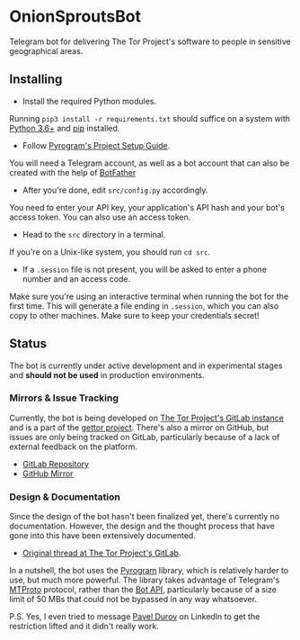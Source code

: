 # OnionSproutsBot

Telegram bot for delivering The Tor Project's software to people in sensitive geographical areas.

## Installing

- Install the required Python modules.

Running `pip3 install -r requirements.txt` should suffice on a system with [Python 3.6+](https://python.org) and [pip](https://pypi.org/project/pip/) installed.

- Follow [Pyrogram's Project Setup Guide](https://docs.pyrogram.org/intro/setup).

You will need a Telegram account, as well as a bot account that can also be created with the help of [BotFather](https://t.me/BotFather)

- After you're done, edit `src/config.py` accordingly.

You need to enter your API key, your application's API hash and your bot's access token. You can also use an access token.

- Head to the `src` directory in a terminal.

If you're on a Unix-like system, you should run `cd src`.

- If a `.session` file is not present, you will be asked to enter a phone number and an access code.

Make sure you're using an interactive terminal when running the bot for the first time. This will generate a file ending in `.session`, which you can also copy to other machines. Make sure to keep your credentials secret!

## Status

The bot is currently under active development and in experimental stages and **should not be used** in production environments.

### Mirrors & Issue Tracking

Currently, the bot is being developed on [The Tor Project's GitLab instance](https://gitlab.torproject.org/tpo/anti-censorship/gettor-project/onionsproutsbot) and is a part of the [gettor project](https://gitlab.torproject.org/tpo/anti-censorship/gettor-project/). There's also a mirror on GitHub, but issues are only being tracked on GitLab, particularly because of a lack of external feedback on the platform.

- [GitLab Repository](https://gitlab.torproject.org/tpo/anti-censorship/gettor-project/onionsproutsbot)
- [GitHub Mirror](https://github.com/panos/OnionSproutsBot)

### Design & Documentation

Since the design of the bot hasn't been finalized yet, there's currently no documentation. However, the design and the thought process that have gone into this have been extensively documented.

- [Original thread at The Tor Project's GitLab](https://gitlab.torproject.org/tpo/anti-censorship/gettor-project/trac/-/issues/22011).

In a nutshell, the bot uses the [Pyrogram](https://github.com/pyrogram/pyrogram) library, which is relatively harder to use, but much more powerful. The library takes advantage of Telegram's [MTProto](https://core.telegram.org/mtproto) protocol, rather than the [Bot API](https://core.telegram.org/bots/api), particularly because of a size limit of 50 MBs that could not be bypassed in any way whatsoever.

P.S. Yes, I even tried to message [Pavel Durov](https://en.wikipedia.org/wiki/Pavel_Durov) on LinkedIn to get the restriction lifted and it didn't really work.
